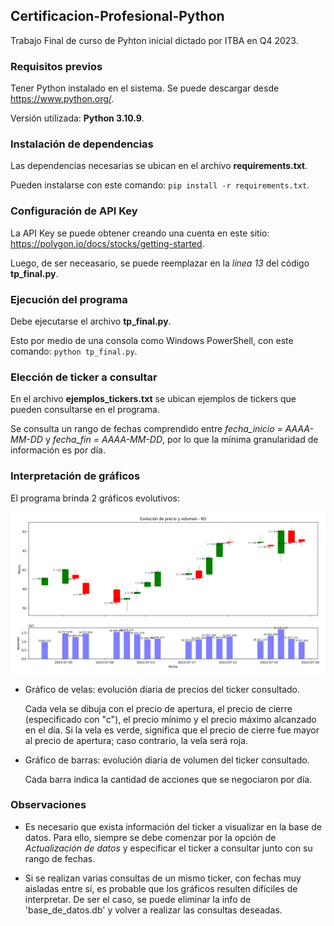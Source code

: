 ## Certificacion-Profesional-Python

Trabajo Final de curso de Pyhton inicial dictado por ITBA en Q4 2023.


### Requisitos previos

Tener Python instalado en el sistema. Se puede descargar desde <https://www.python.org/>.

Versión utilizada: **Python 3.10.9**.


### Instalación de dependencias

Las dependencias necesarias se ubican en el archivo **requirements.txt**.

Pueden instalarse con este comando: `pip install -r requirements.txt`.


### Configuración de API Key

La API Key se puede obtener creando una cuenta en este sitio: <https://polygon.io/docs/stocks/getting-started>. 

Luego, de ser neceasario, se puede reemplazar en la *línea 13* del código **tp_final.py**.


### Ejecución del programa

Debe ejecutarse el archivo **tp_final.py**.

Esto por medio de una consola como Windows PowerShell, con este comando: `python tp_final.py`.


### Elección de ticker a consultar

En el archivo **ejemplos_tickers.txt** se ubican ejemplos de tickers que pueden consultarse en el programa. 

Se consulta un rango de fechas comprendido entre *fecha_inicio = AAAA-MM-DD* y *fecha_fin = AAAA-MM-DD*, por lo que la mínima granularidad de información es por día. 


### Interpretación de gráficos

El programa brinda 2 gráficos evolutivos:

![Alt text](image.png) 

* Gráfico de velas: evolución diaria de precios del ticker consultado. 

    Cada vela se dibuja con el precio de apertura, el precio de cierre (especificado con "c"), el precio mínimo y el precio máximo alcanzado en el día. Si la vela es verde, significa que el precio de cierre fue mayor al precio de apertura; caso contrario, la vela será roja. 

* Gráfico de barras: evolución diaria de volumen del ticker consultado.

    Cada barra indica la cantidad de acciones que se negociaron por día.


### Observaciones

* Es necesario que exista información del ticker a visualizar en la base de datos. Para ello, siempre se debe comenzar por la opción de *Actualización de datos* y especificar el ticker a consultar junto con su rango de fechas.

* Si se realizan varias consultas de un mismo ticker, con fechas muy aisladas entre sí, es probable que los gráficos resulten difíciles de interpretar. De ser el caso, se puede eliminar la info de 'base_de_datos.db' y volver a realizar las consultas deseadas.